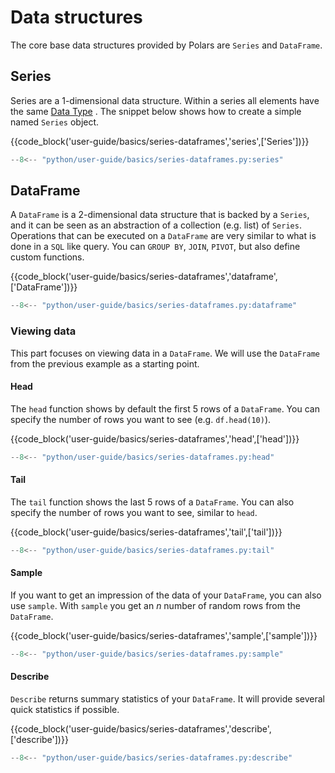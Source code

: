 # Data structures

The core base data structures provided by Polars are `Series` and `DataFrame`.

## Series

Series are a 1-dimensional data structure. Within a series all elements have the same [Data Type](data-types/overview.md) .
The snippet below shows how to create a simple named `Series` object.

{{code_block('user-guide/basics/series-dataframes','series',['Series'])}}

```python exec="on" result="text" session="user-guide/data-structures"
--8<-- "python/user-guide/basics/series-dataframes.py:series"
```

## DataFrame

A `DataFrame` is a 2-dimensional data structure that is backed by a `Series`, and it can be seen as an abstraction of a collection (e.g. list) of `Series`. Operations that can be executed on a `DataFrame` are very similar to what is done in a `SQL` like query. You can `GROUP BY`, `JOIN`, `PIVOT`, but also define custom functions.

{{code_block('user-guide/basics/series-dataframes','dataframe',['DataFrame'])}}

```python exec="on" result="text" session="user-guide/data-structures"
--8<-- "python/user-guide/basics/series-dataframes.py:dataframe"
```

### Viewing data

This part focuses on viewing data in a `DataFrame`. We will use the `DataFrame` from the previous example as a starting point.

#### Head

The `head` function shows by default the first 5 rows of a `DataFrame`. You can specify the number of rows you want to see (e.g. `df.head(10)`).

{{code_block('user-guide/basics/series-dataframes','head',['head'])}}

```python exec="on" result="text" session="user-guide/data-structures"
--8<-- "python/user-guide/basics/series-dataframes.py:head"
```

#### Tail

The `tail` function shows the last 5 rows of a `DataFrame`. You can also specify the number of rows you want to see, similar to `head`.

{{code_block('user-guide/basics/series-dataframes','tail',['tail'])}}

```python exec="on" result="text" session="user-guide/data-structures"
--8<-- "python/user-guide/basics/series-dataframes.py:tail"
```

#### Sample

If you want to get an impression of the data of your `DataFrame`, you can also use `sample`. With `sample` you get an _n_ number of random rows from the `DataFrame`.

{{code_block('user-guide/basics/series-dataframes','sample',['sample'])}}

```python exec="on" result="text" session="user-guide/data-structures"
--8<-- "python/user-guide/basics/series-dataframes.py:sample"
```

#### Describe

`Describe` returns summary statistics of your `DataFrame`. It will provide several quick statistics if possible.

{{code_block('user-guide/basics/series-dataframes','describe',['describe'])}}

```python exec="on" result="text" session="user-guide/data-structures"
--8<-- "python/user-guide/basics/series-dataframes.py:describe"
```
